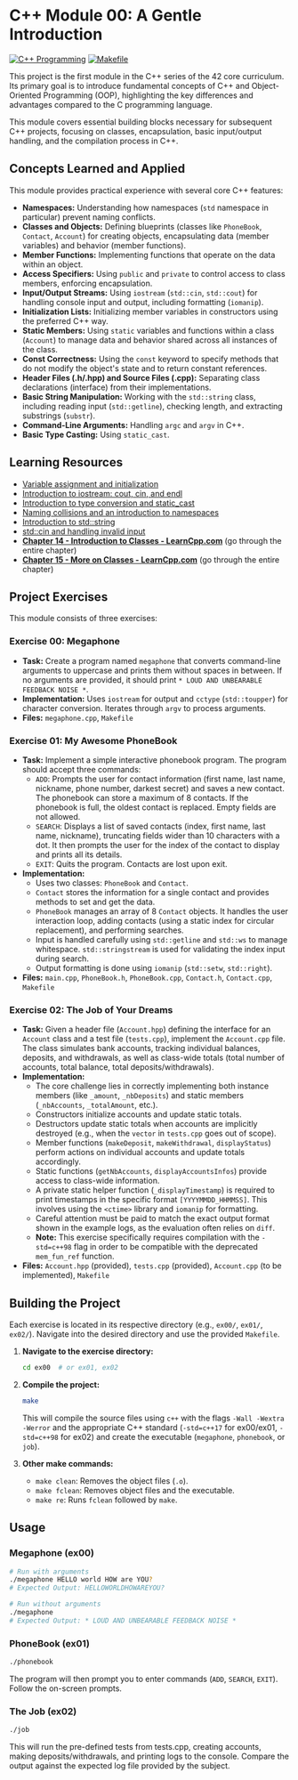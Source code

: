 # C++ Module 00: A Gentle Introduction

[![C++ Programming](https://img.shields.io/badge/Language-C++-blue.svg)](https://en.wikipedia.org/wiki/C%2B%2B)
[![Makefile](https://img.shields.io/badge/Build-Make-brightgreen.svg)](https://www.gnu.org/software/make/)

This project is the first module in the C++ series of the 42 core curriculum. Its primary goal is to introduce fundamental concepts of C++ and Object-Oriented Programming (OOP), highlighting the key differences and advantages compared to the C programming language.

This module covers essential building blocks necessary for subsequent C++ projects, focusing on classes, encapsulation, basic input/output handling, and the compilation process in C++.

## Concepts Learned and Applied

This module provides practical experience with several core C++ features:

*   **Namespaces:** Understanding how namespaces (`std` namespace in particular) prevent naming conflicts.
*   **Classes and Objects:** Defining blueprints (classes like `PhoneBook`, `Contact`, `Account`) for creating objects, encapsulating data (member variables) and behavior (member functions).
*   **Member Functions:** Implementing functions that operate on the data within an object.
*   **Access Specifiers:** Using `public` and `private` to control access to class members, enforcing encapsulation.
*   **Input/Output Streams:** Using `iostream` (`std::cin`, `std::cout`) for handling console input and output, including formatting (`iomanip`).
*   **Initialization Lists:** Initializing member variables in constructors using the preferred C++ way.
*   **Static Members:** Using `static` variables and functions within a class (`Account`) to manage data and behavior shared across all instances of the class.
*   **Const Correctness:** Using the `const` keyword to specify methods that do not modify the object's state and to return constant references.
*   **Header Files (.h/.hpp) and Source Files (.cpp):** Separating class declarations (interface) from their implementations.
*   **Basic String Manipulation:** Working with the `std::string` class, including reading input (`std::getline`), checking length, and extracting substrings (`substr`).
*   **Command-Line Arguments:** Handling `argc` and `argv` in C++.
*   **Basic Type Casting:** Using `static_cast`.

## Learning Resources

* [Variable assignment and initialization](https://www.learncpp.com/cpp-tutorial/variable-assignment-and-initialization/)
* [Introduction to iostream: cout, cin, and endl](https://www.learncpp.com/cpp-tutorial/introduction-to-iostream-cout-cin-and-endl/)
* [Introduction to type conversion and static_cast](https://www.learncpp.com/cpp-tutorial/introduction-to-type-conversion-and-static_cast/)
* [Naming collisions and an introduction to namespaces](https://www.learncpp.com/cpp-tutorial/naming-collisions-and-an-introduction-to-namespaces/)
* [Introduction to std::string](https://www.learncpp.com/cpp-tutorial/introduction-to-stdstring/)
* [std::cin and handling invalid input](https://www.learncpp.com/cpp-tutorial/stdcin-and-handling-invalid-input/)
* [**Chapter 14 - Introduction to Classes - LearnCpp.com**](https://www.learncpp.com/cpp-tutorial/introduction-to-object-oriented-programming/) (go through the entire chapter)
* [**Chapter 15 - More on Classes - LearnCpp.com**](https://www.learncpp.com/cpp-tutorial/the-hidden-this-pointer-and-member-function-chaining/) (go through the entire chapter)

## Project Exercises

This module consists of three exercises:

### Exercise 00: Megaphone

*   **Task:** Create a program named `megaphone` that converts command-line arguments to uppercase and prints them without spaces in between. If no arguments are provided, it should print `* LOUD AND UNBEARABLE FEEDBACK NOISE *`.
*   **Implementation:** Uses `iostream` for output and `cctype` (`std::toupper`) for character conversion. Iterates through `argv` to process arguments.
*   **Files:** `megaphone.cpp`, `Makefile`

### Exercise 01: My Awesome PhoneBook

*   **Task:** Implement a simple interactive phonebook program. The program should accept three commands:
    *   `ADD`: Prompts the user for contact information (first name, last name, nickname, phone number, darkest secret) and saves a new contact. The phonebook can store a maximum of 8 contacts. If the phonebook is full, the oldest contact is replaced. Empty fields are not allowed.
    *   `SEARCH`: Displays a list of saved contacts (index, first name, last name, nickname), truncating fields wider than 10 characters with a dot. It then prompts the user for the index of the contact to display and prints all its details.
    *   `EXIT`: Quits the program. Contacts are lost upon exit.
*   **Implementation:**
    *   Uses two classes: `PhoneBook` and `Contact`.
    *   `Contact` stores the information for a single contact and provides methods to set and get the data.
    *   `PhoneBook` manages an array of 8 `Contact` objects. It handles the user interaction loop, adding contacts (using a static index for circular replacement), and performing searches.
    *   Input is handled carefully using `std::getline` and `std::ws` to manage whitespace. `std::stringstream` is used for validating the index input during search.
    *   Output formatting is done using `iomanip` (`std::setw`, `std::right`).
*   **Files:** `main.cpp`, `PhoneBook.h`, `PhoneBook.cpp`, `Contact.h`, `Contact.cpp`, `Makefile`

### Exercise 02: The Job of Your Dreams

*   **Task:** Given a header file (`Account.hpp`) defining the interface for an `Account` class and a test file (`tests.cpp`), implement the `Account.cpp` file. The class simulates bank accounts, tracking individual balances, deposits, and withdrawals, as well as class-wide totals (total number of accounts, total balance, total deposits/withdrawals).
*   **Implementation:**
    *   The core challenge lies in correctly implementing both instance members (like `_amount`, `_nbDeposits`) and static members (`_nbAccounts`, `_totalAmount`, etc.).
    *   Constructors initialize accounts and update static totals.
    *   Destructors update static totals when accounts are implicitly destroyed (e.g., when the `vector` in `tests.cpp` goes out of scope).
    *   Member functions (`makeDeposit`, `makeWithdrawal`, `displayStatus`) perform actions on individual accounts and update totals accordingly.
    *   Static functions (`getNbAccounts`, `displayAccountsInfos`) provide access to class-wide information.
    *   A private static helper function (`_displayTimestamp`) is required to print timestamps in the specific format `[YYYYMMDD_HHMMSS]`. This involves using the `<ctime>` library and `iomanip` for formatting.
    *   Careful attention must be paid to match the exact output format shown in the example logs, as the evaluation often relies on `diff`.
    *   **Note:** This exercise specifically requires compilation with the `-std=c++98` flag in order to be compatible with the deprecated `mem_fun_ref` function.
*   **Files:** `Account.hpp` (provided), `tests.cpp` (provided), `Account.cpp` (to be implemented), `Makefile`

## Building the Project

Each exercise is located in its respective directory (e.g., `ex00/`, `ex01/`, `ex02/`). Navigate into the desired directory and use the provided `Makefile`.

1.  **Navigate to the exercise directory:**
    ```bash
    cd ex00  # or ex01, ex02
    ```
2.  **Compile the project:**
    ```bash
    make
    ```
    This will compile the source files using `c++` with the flags `-Wall -Wextra -Werror` and the appropriate C++ standard (`-std=c++17` for ex00/ex01, `-std=c++98` for ex02) and create the executable (`megaphone`, `phonebook`, or `job`).

3.  **Other make commands:**
    *   `make clean`: Removes the object files (`.o`).
    *   `make fclean`: Removes object files and the executable.
    *   `make re`: Runs `fclean` followed by `make`.

## Usage

### Megaphone (ex00)

```bash
# Run with arguments
./megaphone HELLO world HOW are YOU?
# Expected Output: HELLOWORLDHOWAREYOU?

# Run without arguments
./megaphone
# Expected Output: * LOUD AND UNBEARABLE FEEDBACK NOISE *
```

### PhoneBook (ex01)

```bash
./phonebook
```
The program will then prompt you to enter commands (`ADD`, `SEARCH`, `EXIT`). Follow the on-screen prompts.

### The Job (ex02)

```bash
./job
```

<p>
   This will run the pre-defined tests from tests.cpp, creating accounts, making deposits/withdrawals, and printing logs to the console. Compare the output against the expected log file provided by the subject.
  <img src="https://page-views-counter-534232554413.europe-west1.run.app/view?src=github.com&src_uri=/alimnaqvi/cpp_00" style="display: none;" />
</p>
